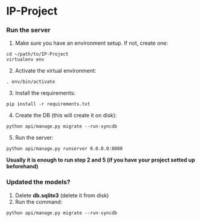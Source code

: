 # IP-Project

### Run the server
1) Make sure you have an environment setup. If not, create one:
```
cd ~/path/to/IP-Project
virtualenv env
```
2) Activate the virtual environment:
```
. env/bin/activate
```
3) Install the requirements:
```
pip install -r requirements.txt
```
4) Create the DB (this will create it on disk):
```
python api/manage.py migrate --run-syncdb
```
5) Run the server:
```
python api/manage.py runserver 0.0.0.0:8000
```
__Usually it is enough to run step 2 and 5 (if you have your project setted up beforehand)__

### Updated the models?
1. Delete __db.sqlite3__ (delete it from disk)
2. Run the command:

  ```
  python api/manage.py migrate --run-syncdb
  ```
